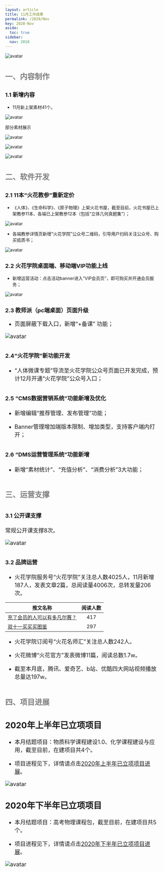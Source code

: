 ```yaml
---
layout: article
title: 11月工作成果
permalink: /2020/Nov
key: 2020-Nov
aside:
  toc: true
sidebar:
  nav: 2018
---
```



<bro/><bro/>

![avatar](images/20201100.png)

# <font size="5" color="gray">一、内容制作</font>

## <font size="4" >1.1 新增内容</font>

- 11月新上架素材41个。

![avatar](images/20201102.png)

部分素材展示

![avatar](images/20201103.png)

![avatar](images/20201104.png)

![avatar](images/20201105.png)

# <font size="5" color="gray">二、软件开发</font>

## <font size="4" >2.1 11本“火花教参”重新定价</font>

- 《人体》、《生命科学》、《原子物理》上架火花书屋，截至目前，火花书屋已上架教参11本、各端已上架教参12本（包括“立体几何真题集”）；

![avatar](images/20201110.png)

- 各端教参详情页新增“火花学院”公众号二维码，引导用户扫码关注公众号、购买纸质书；

![avatar](images/20201106.png)

## <font size="4" >2.2 火花学院桌面端、移动端VIP功能上线</font>

- 新增运营活动：点击活动banner进入“VIP会员页”，即可购买并开通会员服务；

![avatar](images/20201107.png)

## <font size="4" >2.3 教师派（pc端桌面）页面升级
  
- 页面屏蔽下载入口，新增“+备课” 功能；

![avatar](images/20201108.png)

## <font size="4" >2.4“火花学院”新功能开发</font>
  
- “人体微课专题”导流至火花学院公众号页面已开发完成，预计12月开通“火花学院”公众号入口；

## <font size="4" >2.5 “CMS数据营销系统”功能新增及优化</font>

- 新增编辑“推荐管理、发布管理”功能；

- Banner管理增加端版本限制、增加类型，支持客户端内打开；

## <font size="4" >2.6 “DMS运营管理系统”功能新增</font>

- 新增“素材统计”、“充值分析”、“消费分析”3大功能；

# <font size="5" color="gray">三、运营支撑</font>

## <font size="4" >3.1 公开课支撑</font>

常规公开课支撑8次。

![avatar](images/20201118.png)

## <font size="4" >3.2 品牌运营</font>

- 火花学院服务号“火花学院”关注总人数4025人，11月新增187人，发表文章2篇，总阅读量4006次，总转发量206次。

| 推文名称 |  阅读人数  | 
|-------------|:------:|
[充了会员的人可以有多凡尔赛？](https://mp.weixin.qq.com/s/BRLbmWkFekDwl6mnYe5dHw)|	417|
[双十一买买买图鉴](https://mp.weixin.qq.com/s/IxpUz3iSpMU2V1t2bAL_uA)|	297|

- 火花学院订阅号“火花名师汇”关注总人数242人。

- 火花微博“火花官方”发表微博11篇，阅读总数1.7w。

- 截至本月底，腾讯、爱奇艺、b站、优酷四大网站视频播放总量达197w。

# <font size="5" color="gray">四、项目进展</font>

## 2020年上半年已立项项目

- 本月结题项目：物质科学课程建设1.0、化学课程建设与应用，截至目前，在建项目共4个。

- 项目进程见下，详情请点击[2020年上半年已立项项目进展](https://github.com/Xiyue-team/doc_monthlyreport/blob/master/project/2020/Nov.md)。
 
![avatar](images/2020111190.png)

## 2020年下半年已立项项目

- 本月结题项目：高考物理课程包，截至目前，在建项目共5个。

- 项目进程见下，详情请点击[2020年下半年已立项项目进展](https://github.com/Xiyue-team/doc_monthlyreport/blob/master/project/2020/Nov.md)。
 
![avatar](images/202011200.png)


